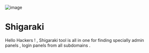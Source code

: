 ![image](https://github.com/ANANTANADAPARA/Shigaraki/assets/131572814/a1562df6-e38c-451b-a01e-881fa52d8e7b)


# Shigaraki
Hello Hackers ! , Shigaraki tool is all in one for finding specially admin panels , login panels from  all subdomains .

